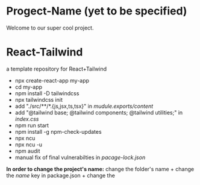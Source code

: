 # Progect-Name (yet to be specified)
Welcome to our super cool project.



# React-Tailwind
a template repository for React+Tailwind
- npx create-react-app my-app
- cd my-app
- npm install -D tailwindcss
- npx tailwindcss init
- add "./src/**/*.{js,jsx,ts,tsx}" in *mudule.exports/content*
- add "@tailwind base; @tailwind components; @tailwind utilities;" in *index.css*
- npm run start
- npm install -g npm-check-updates
- npx ncu
- npx ncu -u
- npm audit
- manual fix of final vulnerabilties in *pacage-lock.json*


**In order to change the project's name:**
change the folder's name + change the *name* key in package.json + change the *<title>* in index.html
